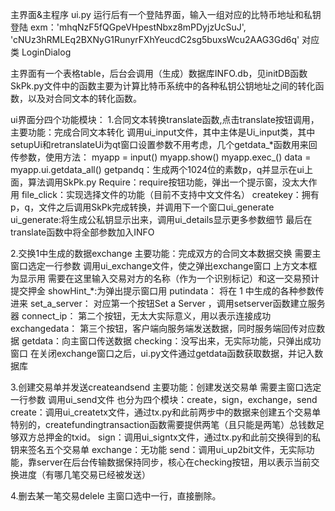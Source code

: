 主界面&主程序  ui.py
运行后有一个登陆界面，输入一组对应的比特币地址和私钥登陆
exm：'mhqNzF5fQGpeVHpestNbxz8mPDyjzUcSuJ', 'cNUz3hRMLEq2BXNyG1RunyrFXhYeucdC2sg5buxsWcu2AAG3Gd6q'
对应类   LoginDialog

主界面有一个表格table，后台会调用（生成）数据库INFO.db，见initDB函数
SkPk.py文件中的函数主要为计算比特币系统中的各种私钥公钥地址之间的转化函数，以及对合同文本的转化函数。

ui界面分四个功能模块：
1.合同文本转换translate函数,点击translate按钮调用，  主要功能：完成合同文本转化
    调用ui_input文件，其中主体是Ui_input类，其中setupUi和retranslateUi为qt窗口设置参数不用考虑，几个getdata_*函数用来回传参数，使用方法：
        myapp = input()
        myapp.show()
        myapp.exec_()
        data = myapp.ui.getdata_all()
    getpandq：生成两个1024位的素数p，q并显示在ui上面，算法调用SkPk.py
    Require：require按钮功能，弹出一个提示窗，没太大作用
    file_click：实现选择文件的功能（目前不支持中文文件名）
    createkey：拥有p，q，文件之后调用SkPk完成转换，并调用下一个窗口ui_generate
        ui_generate:将生成公私钥显示出来，调用ui_details显示更多参数细节
    最后在translate函数中将全部参数加入INFO

2.交换1中生成的数据exchange         主要功能：完成双方的合同文本数据交换
    需要主窗口选定一行参数
    调用ui_exchange文件，使之弹出exchange窗口
    上方文本框为显示用
    需要在这里输入交易对方的名称（作为一个识别标记）和这一交易预计提交押金
    showHint_*:为弹出提示窗口用
    putindata： 将在 1 中生成的各种参数传进来
    set_a_server： 对应第一个按钮Set a Server ，调用setserver函数建立服务器
    connect_ip： 第二个按钮，无太大实际意义，用以表示连接成功
    exchangedata： 第三个按钮，客户端向服务端发送数据，同时服务端回传对应数据
    getdata：向主窗口传送数据
    checking：没写出来，无实际功能，只弹出成功窗口
    在关闭exchange窗口之后，ui.py文件通过getdata函数获取数据，并记入数据库

3.创建交易单并发送createandsend         主要功能：创建发送交易单
    需要主窗口选定一行参数
    调用ui_send文件
    也分为四个模块：create，sign，exchange，send
    create：调用ui_createtx文件，通过tx.py和此前两步中的数据来创建五个交易单
        特别的，createfundingtransaction函数需要提供两笔（且只能是两笔）总钱数足够双方总押金的txid。
    sign：调用ui_signtx文件，通过tx.py和此前交换得到的私钥来签名五个交易单
    exchange：无功能
    send：调用ui_up2bit文件，无实际功能，靠server在后台传输数据保持同步，核心在checking按钮，用以表示当前交换进度（有哪几笔交易已经被发送）

4.删去某一笔交易delele
    主窗口选中一行，直接删除。